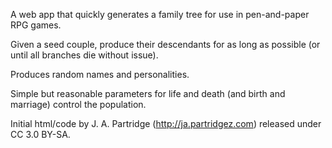A web app that quickly generates a family tree for use in pen-and-paper RPG games.

Given a seed couple, produce their descendants for as long as possible (or until all branches die without issue).

Produces random names and personalities.

Simple but reasonable parameters for life and death (and birth and marriage) control the population.

Initial html/code by J. A. Partridge (http://ja.partridgez.com) released under CC 3.0 BY-SA.